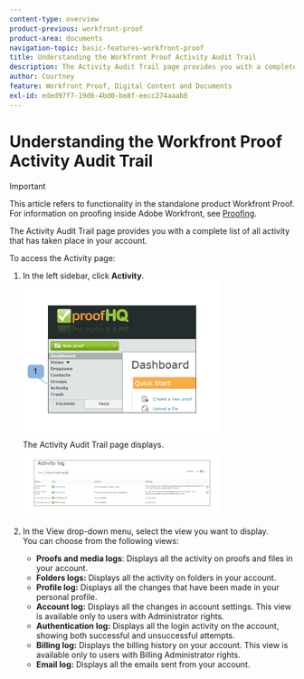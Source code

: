 ```yaml
---
content-type: overview
product-previous: workfront-proof
product-area: documents
navigation-topic: basic-features-workfront-proof
title: Understanding the Workfront Proof Activity Audit Trail
description: The Activity Audit Trail page provides you with a complete list of all activity that has taken place in your account.
author: Courtney
feature: Workfront Proof, Digital Content and Documents
exl-id: eded97f7-19d6-4bd0-be8f-eecc274aaab8
---
```

# Understanding the Workfront Proof Activity Audit Trail

>[!IMPORTANT]
>
>This article refers to functionality in the standalone product Workfront Proof. For information on proofing inside Adobe Workfront, see [Proofing](../../../review-and-approve-work/proofing/proofing.md).

The Activity Audit Trail page provides you with a complete list of all activity that has taken&nbsp;place in your account.

To access the Activity page:

1. In the left sidebar, click **Activity**.  
   ![Activity.png](assets/activity-350x278.png)  
   The Activity Audit Trail page displays.  
   ![Proof_and_media.png](assets/proof-and-media-350x119.png)

1. In the View drop-down menu, select the view you want to display.  
   You can choose from the following views:

   * **Proofs and media logs**: Displays&nbsp;all the activity on proofs and files in your account.
   * **Folders logs:** Displays all the activity on folders in your account.
   * **Profile log:** Displays all the changes that have been made in your personal profile.
   * **Account log:** Displays all the changes in account settings. This view is available only to users with Administrator rights.
   * **Authentication log:** Displays all the login activity on the account, showing both successful and unsuccessful attempts.
   * **Billing log:** Displays the billing history on your account. This view is available only to users with Billing Administrator rights.
   * **Email log:** Displays all the emails sent from your account.&nbsp;
